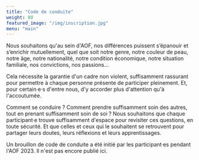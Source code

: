 ```yaml
---
title: "Code de conduite"
weight: 80
featured_image: "/img/inscription.jpg"
menu: "main"
---
```


Nous souhaitons qu'au sein d'AOF, nos différences puissent
s’épanouir et s’enrichir mutuellement, quel que soit notre genre, notre couleur
de peau, notre âge, notre nationalité, notre condition économique, notre
situation familiale, nos convictions, nos passions…

Cela nécessite la garantie d'un cadre non violent, suffisamment rassurant pour
permettre à chaque personne présente de participer pleinement. Et, pour
certain·e·s d'entre nous, d'y accorder plus d'attention qu'à l'accoutumée.

Comment se conduire ? Comment prendre suffisamment soin des autres, tout en
prenant suffisamment soin de soi ? Nous souhaitons que chaque participant·e
trouve suffisamment d'espace pour revisiter ces questions, en toute sécurité.
Et que celles et ceux qui le souhaitent se retrouvent pour partager leurs
doutes, leurs réflexions et leurs apprentissages.

Un brouillon de code de conduite a été initié par les participant·es pendant
l'AOF 2023. Il n'est pas encore publié ici.
